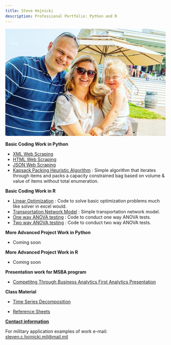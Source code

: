 ```yaml
---
title: Steve Hojnicki 
description: Professional Portfolio: Python and R
---
```


![My Picture](/pics/family.jpg)

<b> Basic Coding Work in Python </b>
- [XML Web Scraping](https://github.com/Hojnicki/basiccoding/blob/master/xml_scrape.py)
- [HTML Web Scraping](https://github.com/Hojnicki/basiccoding/blob/master/html_scrape.py)
- [JSON Web Scraping](https://github.com/Hojnicki/basiccoding/blob/master/json_scrape.py)
- [Kapsack Packing Heuristic Algorithm](https://github.com/Hojnicki/basiccoding/blob/master/knapsack.py) : Simple algorithm that iterates through items and packs a capacity constrained bag based on volume & value of items without total enumeration. 

<b> Basic Coding Work in R </b>
- [Linear Optimization](https://github.com/Hojnicki/basiccoding/blob/master/BasicLinearOptimization.R) : Code to solve basic optimization problems much like solver in excel would. 
- [Transportation Network Model](https://github.com/Hojnicki/basiccoding/blob/master/BasicTransportationModel.R) : Simple transportation network model. 
- [One way ANOVA testing](https://github.com/Hojnicki/basiccoding/blob/master/ANOVAoneway.R) : Code to conduct one way ANOVA tests. 
- [Two way ANOVA testing](https://github.com/Hojnicki/basiccoding/blob/master/ANOVAtwoway.R) : Code to conduct two way ANOVA tests.

<b> More Advanced Project Work in Python </b>
- Coming soon

<b> More Advanced Project Work in R </b>
- Coming soon

<b> Presentation work for MSBA program </b>

- [Competitng Through Business Analytics First Analytics Presentation](/CTBAAnalyticsPresentation/index.md)

<b> Class Material </b>

- [Time Series Decomposition](/timeseries/index.md)

- [Reference Sheets](https://github.com/Hojnicki/cheatsheets)




<b> <u>Contact information</u> </b>

For military application examples of work e-mail: <a href="mailto:steven.c.hojnicki.mil@mail.mil">steven.c.hojnicki.mil@mail.mil</a>
